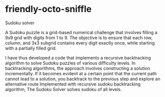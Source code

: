# friendly-octo-sniffle
Sudoku solver

A Sudoku puzzle is a grid-based numerical challenge that involves filling a 9x9 grid with digits from 1 to 9. 
The objective is to ensure that each row, column, and 3x3 subgrid contains every digit exactly once, while starting with a partially filled grid.

I have thus developed a code that implements a recursive backtracking algorithm to solve Sudoku puzzles of various difficulty levels.
In backtracking algorithms, the approach involves constructing a solution incrementally. If it becomes evident at a certain point 
that the current path cannot lead to a solution, you backtrack to the previous step and explore an alternative route
Implemented with recursive sudoku backtracking algorithm, The Sudoku Solver solves sudoku of all levels. 
